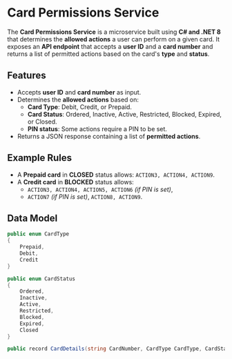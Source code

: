 # Card Permissions Service

The **Card Permissions Service** is a microservice built using **C# and .NET 8** that determines the **allowed actions** a user can perform on a given card. It exposes an **API endpoint** that accepts a **user ID** and a **card number** and returns a list of permitted actions based on the card's **type** and **status**.

## Features

- Accepts **user ID** and **card number** as input.
- Determines the **allowed actions** based on:
  - **Card Type**: Debit, Credit, or Prepaid.
  - **Card Status**: Ordered, Inactive, Active, Restricted, Blocked, Expired, or Closed.
  - **PIN status**: Some actions require a PIN to be set.
- Returns a JSON response containing a list of **permitted actions**.

## Example Rules

- A **Prepaid card** in **CLOSED** status allows: `ACTION3, ACTION4, ACTION9`.
- A **Credit card** in **BLOCKED** status allows:
  - `ACTION3, ACTION4, ACTION5, ACTION6` *(if PIN is set)*,  
  - `ACTION7` *(if PIN is set)*, `ACTION8, ACTION9`.

## Data Model

```csharp
public enum CardType 
{ 
    Prepaid, 
    Debit, 
    Credit 
} 

public enum CardStatus 
{ 
    Ordered, 
    Inactive, 
    Active, 
    Restricted, 
    Blocked, 
    Expired, 
    Closed 
}

public record CardDetails(string CardNumber, CardType CardType, CardStatus CardStatus, bool IsPinSet);
